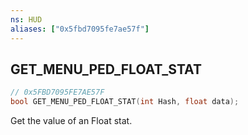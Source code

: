 ```yaml
---
ns: HUD
aliases: ["0x5fbd7095fe7ae57f"]
---
```

## GET_MENU_PED_FLOAT_STAT

```c
// 0x5FBD7095FE7AE57F
bool GET_MENU_PED_FLOAT_STAT(int Hash, float data);
```

Get the value of an Float stat.

